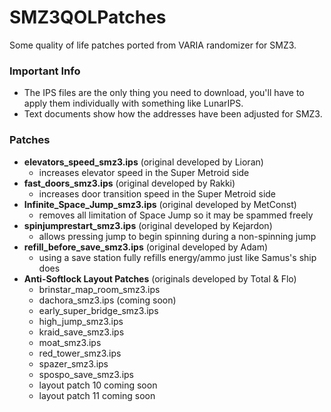 # SMZ3QOLPatches
Some quality of life patches ported from VARIA randomizer for SMZ3.

### Important Info
- The IPS files are the only thing you need to download, you'll have to apply them individually with something like LunarIPS.
- Text documents show how the addresses have been adjusted for SMZ3.

### Patches
- **elevators_speed_smz3.ips** (original developed by Lioran)
	- increases elevator speed in the Super Metroid side
- **fast_doors_smz3.ips** (original developed by Rakki)
	- increases door transition speed in the Super Metroid side
- **Infinite_Space_Jump_smz3.ips** (original developed by MetConst)
	- removes all limitation of Space Jump so it may be spammed freely
- **spinjumprestart_smz3.ips** (original developed by Kejardon)
	- allows pressing jump to begin spinning during a non-spinning jump 
- **refill_before_save_smz3.ips** (original developed by Adam)
	- using a save station fully refills energy/ammo just like Samus's ship does
- **Anti-Softlock Layout Patches** (originals developed by Total & Flo)
	- brinstar_map_room_smz3.ips
	- dachora_smz3.ips (coming soon)
	- early_super_bridge_smz3.ips
	- high_jump_smz3.ips
	- kraid_save_smz3.ips
	- moat_smz3.ips
	- red_tower_smz3.ips
	- spazer_smz3.ips
	- spospo_save_smz3.ips
	- layout patch 10 coming soon
    - layout patch 11 coming soon